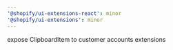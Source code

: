 ```yaml
---
'@shopify/ui-extensions-react': minor
'@shopify/ui-extensions': minor
---
```


expose ClipboardItem to customer accounts extensions
